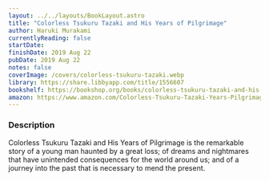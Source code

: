 ```yaml
---
layout: ../../layouts/BookLayout.astro
title: "Colorless Tsukuru Tazaki and His Years of Pilgrimage"
author: Haruki Murakami
currentlyReading: false
startDate: 
finishDate: 2019 Aug 22
pubDate: 2019 Aug 22
notes: false
coverImage: /covers/colorless-tsukuru-tazaki.webp
library: https://share.libbyapp.com/title/1556607
bookshelf: https://bookshop.org/books/colorless-tsukuru-tazaki-and-his-years-of-pilgrimage/9780804170123
amazon: https://www.amazon.com/Colorless-Tsukuru-Tazaki-Years-Pilgrimage/dp/0804170126
---
```


### Description
Colorless Tsukuru Tazaki and His Years of Pilgrimage is the remarkable story of a young man haunted by a great loss; of dreams and nightmares that have unintended consequences for the world around us; and of a journey into the past that is necessary to mend the present.

<!-- ### Notes & Highlights -->
